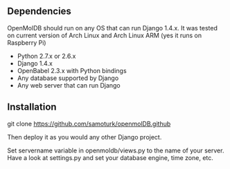 ## Dependencies

OpenMolDB should run on any OS that can run Django 1.4.x.
It was tested on current version of Arch Linux and Arch Linux ARM (yes it runs on Raspberry Pi)

* Python 2.7.x or 2.6.x
* Django 1.4.x
* OpenBabel 2.3.x with Python bindings
* Any database supported by Django
* Any web server that can run Django

## Installation

git clone https://github.com/samoturk/openmolDB.github

Then deploy it as you would any other Django project.

Set servername variable in openmoldb/views.py to the name of your server.
Have a look at settings.py and set your database engine, time zone, etc.